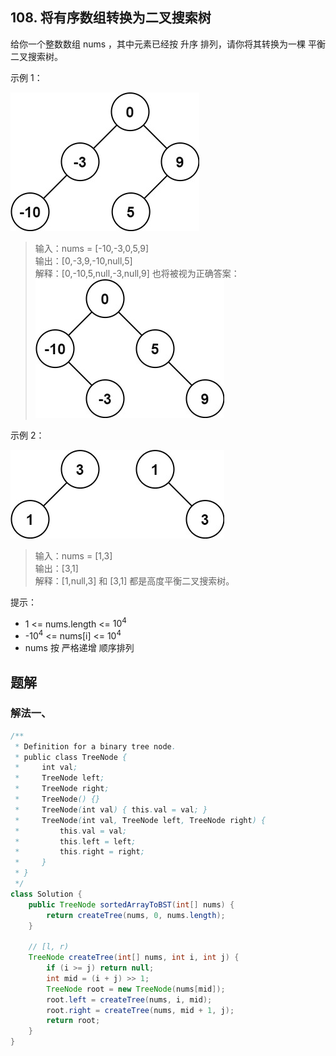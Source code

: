 ## 108. 将有序数组转换为二叉搜索树

给你一个整数数组 nums ，其中元素已经按 升序 排列，请你将其转换为一棵  平衡二叉搜索树。

 

示例 1：

![b1](./figs/btree1.jpg)

>输入：nums = [-10,-3,0,5,9]  
>输出：[0,-3,9,-10,null,5]  
>解释：[0,-10,5,null,-3,null,9] 也将被视为正确答案：  
> ![b2](./figs/btree2.jpg)  


示例 2：

![bt](./figs/btree.jpg)

>输入：nums = [1,3]  
>输出：[3,1]  
>解释：[1,null,3] 和 [3,1] 都是高度平衡二叉搜索树。  
 

提示：

- 1 <= nums.length <= $10^4$
- -$10^4$ <= nums[i] <= $10^4$
- nums 按 严格递增 顺序排列


## 题解

### 解法一、

```java
/**
 * Definition for a binary tree node.
 * public class TreeNode {
 *     int val;
 *     TreeNode left;
 *     TreeNode right;
 *     TreeNode() {}
 *     TreeNode(int val) { this.val = val; }
 *     TreeNode(int val, TreeNode left, TreeNode right) {
 *         this.val = val;
 *         this.left = left;
 *         this.right = right;
 *     }
 * }
 */
class Solution {
    public TreeNode sortedArrayToBST(int[] nums) {
        return createTree(nums, 0, nums.length);
    }

    // [l, r)
    TreeNode createTree(int[] nums, int i, int j) {
        if (i >= j) return null;
        int mid = (i + j) >> 1;
        TreeNode root = new TreeNode(nums[mid]);
        root.left = createTree(nums, i, mid);
        root.right = createTree(nums, mid + 1, j);
        return root;
    }
}
```